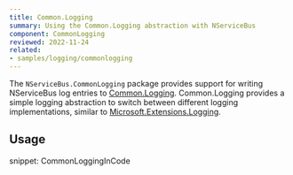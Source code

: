 ```yaml
---
title: Common.Logging
summary: Using the Common.Logging abstraction with NServiceBus
component: CommonLogging
reviewed: 2022-11-24
related:
- samples/logging/commonlogging
---
```


The `NServiceBus.CommonLogging` package provides support for writing NServiceBus log entries to [Common.Logging](https://github.com/net-commons/common-logging). Common.Logging provides a simple logging abstraction to switch between different logging implementations, similar to [Microsoft.Extensions.Logging](https://docs.microsoft.com/en-us/dotnet/api/microsoft.extensions.logging).

## Usage

snippet: CommonLoggingInCode
